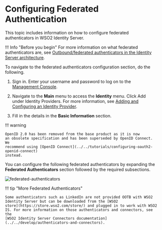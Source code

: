 # Configuring Federated Authentication

This topic includes information on how to configure federated
authenticators in WSO2 Identity Server.

!!! Info "Before you begin"
	For more information on what federated authenticators are, see [Outbound/federated authenticators in the Identity Server architecture](../../getting-started/architecture#outbound/federated-authenticators).

To navigate to the federated authenticators configuration section, do the following.

1. Sign in. Enter your username and password to log on to the [Management Console](../../setup/getting-started-with-the-management-console). 

2. Navigate to the **Main** menu to access the **Identity** menu. Click Add under Identity Providers. 
For more information, see [Adding and Configuring an Identity Provider](../../using-wso2-identity-server/adding-and-configuring-an-identity-provider).  

3. Fill in the details in the **Basic Information** section. 

!!! warning
    
    OpenID 2.0 has been removed from the base product as it is now
    an obsolete specification and has been superseded by OpenID Connect. We
    recommend using [OpenID Connect](../../tutorials/configuring-oauth2-openid-connect)
    instead.
    

You can configure the following federated authenticators by expanding
the **Federated Authenticators** section followed by the required
subsections.

![federated-authenticators](../../assets/img/tutorials/federated-authenticators.png)


!!! tip "More Federated Authenticators"
    
    Some authenticators such as LinkedIn are not provided OOTB with WSO2
    Identity Server but can be downloaded from the [WSO2
    store](https://store.wso2.com/store/) and plugged in to work with WSO2
    IS. For more information on those authenticators and connectors, see the
    [WSO2 Identity Server Connectors documentation](../../develop/authenticators-and-connectors).
    
